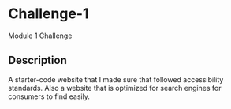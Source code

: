 # Challenge-1
Module 1 Challenge 


## Description

A starter-code website that I made sure that followed accessibility standards. 
    Also a website that is optimized for search engines for consumers to find easily. 


